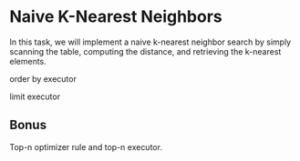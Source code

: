 # Naive K-Nearest Neighbors

In this task, we will implement a naive k-nearest neighbor search by simply scanning the table, computing the distance, and retrieving the k-nearest elements.

order by executor

limit executor

## Bonus

Top-n optimizer rule and top-n executor.

